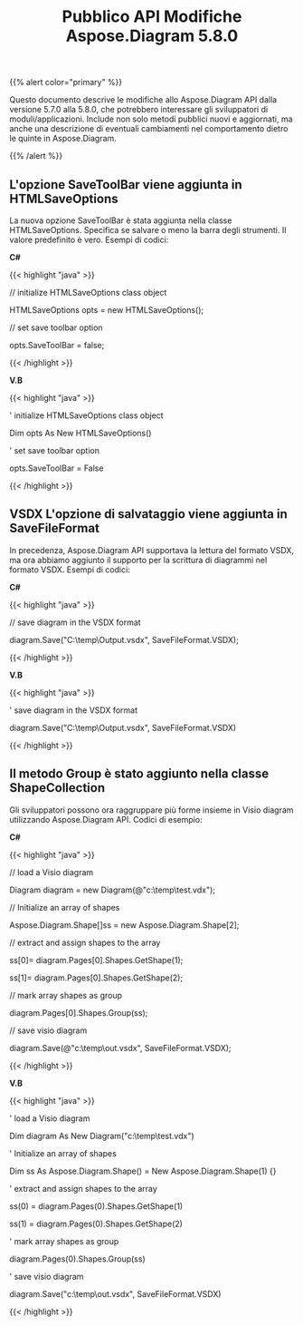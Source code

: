 ﻿---
title: Pubblico API Modifiche Aspose.Diagram 5.8.0
type: docs
weight: 20
url: /it/net/public-api-changes-in-aspose-diagram-5-8-0/
---
{{% alert color="primary" %}} 

Questo documento descrive le modifiche allo Aspose.Diagram API dalla versione 5.7.0 alla 5.8.0, che potrebbero interessare gli sviluppatori di moduli/applicazioni. Include non solo metodi pubblici nuovi e aggiornati, ma anche una descrizione di eventuali cambiamenti nel comportamento dietro le quinte in Aspose.Diagram.

{{% /alert %}} 
## **L'opzione SaveToolBar viene aggiunta in HTMLSaveOptions**
La nuova opzione SaveToolBar è stata aggiunta nella classe HTMLSaveOptions. Specifica se salvare o meno la barra degli strumenti. Il valore predefinito è vero. Esempi di codici:

**C#**

{{< highlight "java" >}}

 // initialize HTMLSaveOptions class object

HTMLSaveOptions opts = new HTMLSaveOptions();

// set save toolbar option

opts.SaveToolBar = false;

{{< /highlight >}}

**V.B**

{{< highlight "java" >}}

 ' initialize HTMLSaveOptions class object

Dim opts As New HTMLSaveOptions()

' set save toolbar option

opts.SaveToolBar = False

{{< /highlight >}}
## **VSDX L'opzione di salvataggio viene aggiunta in SaveFileFormat**
In precedenza, Aspose.Diagram API supportava la lettura del formato VSDX, ma ora abbiamo aggiunto il supporto per la scrittura di diagrammi nel formato VSDX. Esempi di codici:

**C#**

{{< highlight "java" >}}

 // save diagram in the VSDX format

diagram.Save("C:\\temp\\Output.vsdx", SaveFileFormat.VSDX);

{{< /highlight >}}

**V.B**

{{< highlight "java" >}}

 ' save diagram in the VSDX format

diagram.Save("C:\temp\Output.vsdx", SaveFileFormat.VSDX)

{{< /highlight >}}
## **Il metodo Group è stato aggiunto nella classe ShapeCollection**
Gli sviluppatori possono ora raggruppare più forme insieme in Visio diagram utilizzando Aspose.Diagram API. Codici di esempio:

**C#**

{{< highlight "java" >}}

 // load a Visio diagram

Diagram diagram = new Diagram(@"c:\temp\test.vdx");

// Initialize an array of shapes

Aspose.Diagram.Shape[]ss = new Aspose.Diagram.Shape[2];

// extract and assign shapes to the array

ss[0]= diagram.Pages[0].Shapes.GetShape(1);

ss[1]= diagram.Pages[0].Shapes.GetShape(2);

// mark array shapes as group

diagram.Pages[0].Shapes.Group(ss);

// save visio diagram

diagram.Save(@"c:\temp\out.vsdx", SaveFileFormat.VSDX);

{{< /highlight >}}

**V.B**

{{< highlight "java" >}}

 ' load a Visio diagram

Dim diagram As New Diagram("c:\temp\test.vdx")

' Initialize an array of shapes

Dim ss As Aspose.Diagram.Shape() = New Aspose.Diagram.Shape(1) {}

' extract and assign shapes to the array

ss(0) = diagram.Pages(0).Shapes.GetShape(1)

ss(1) = diagram.Pages(0).Shapes.GetShape(2)

' mark array shapes as group

diagram.Pages(0).Shapes.Group(ss)

' save visio diagram

diagram.Save("c:\temp\out.vsdx", SaveFileFormat.VSDX)

{{< /highlight >}}
